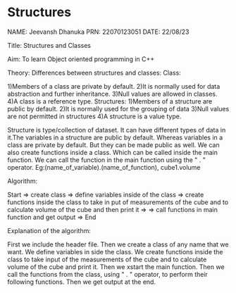 # Structures
NAME: Jeevansh Dhanuka PRN: 22070123051 DATE: 22/08/23

Title: Structures and Classes

Aim: To learn Object oriented programming in C++

Theory: Differences between structures and classes: Class:

1)Members of a class are private by default.
2)It is normally used for data abstraction
and further inheritance.
3)Null values are allowed in classes.
4)A class is a reference type.
Structures:
1)Members of a structure are public by default.
2)It is normally used for the grouping of data
3)Null values are not permitted in structures
4)A structure is a value type.

Structure is type/collection of dataset. It can have different types of data in it.The variables in a structure are public by default. Whereas variables in a class are private by default. But they can be made public as well. We can also create functions inside a class. Which can be called inside the main function. We can call the function in the main function using the " . " operator. Eg:(name_of_variable).(name_of_function), cube1.volume

Algorithm:

Start => create class => define variables inside of the class => create functions inside the class to take in put of measurements of the cube and to calculate volume of the cube and then print it =>
=> call functions in main function and get output => End

Explanation of the algorithm:

First we include the header file. Then we create a class of any name that we want. We define variables in side the class. We create functions inside the class to take input of the measurements of the cube and to calculate volume of the cube and print it. Then we xstart the main function. Then we call the functions from the class, using " . " operator, to perform their following functions. Then we get output at the end.
